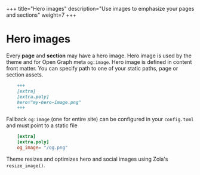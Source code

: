 +++
title="Hero images"
description="Use images to emphasize your pages and sections"
weight=7
+++

# Hero images

Every **page** and **section** may have a hero image. Hero image is used by the theme and for Open Graph meta `og:image`. Hero image is defined in content front matter. You can specify path to one of your static paths, page or section assets. 

```md
    +++
    [extra]
    [extra.poly]
    hero="my-hero-image.png"
    +++
```

Fallback `og:image` (one for entire site) can be configured in your `config.toml` and must point to a static file
    
```toml
    [extra]
    [extra.poly]
    og_image= "/og.png"
```

Theme resizes and optimizes hero and social images using Zola's `resize_image()`.
